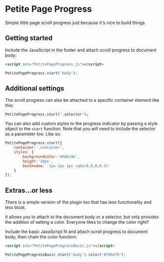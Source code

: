# Petite Page Progress

Simple little page scroll progress just because it's nice to build things.

## Getting started

Include the JavaScript in the footer and attach scroll progress to document body:

```html
<script src="PetitePageProgress.js"></script>
```
```js
PetitePageProgress.start('body');
```


## Additional settings

The scroll progress can also be attached to a specific container element like this:

`PetitePageProgress.start('.selector');`

You can also add custom styles to the progress indicator by passing a style object to the `start` function. 
Note that you will need to include the selector as a parameter too. Like so:

```js
PetitePageProgress.start({
	container:'.container',
	styles: {
		backgroundColor:'#566c9e',
		height:'10px',
		boxShadow: '1px 1px 1px rgba(0,0,0,0.3)'
	}
});
```

## Extras...or less

There is a simple version of the plugin too that has less functionality and less bloat.

It allows you to attach to the document body or a selector, but only provides the addition of setting a color. Everyone likes to change the color right?

Include the basic JavaScript fil and attach scroll progress to document body, then chain the color function:

```html
<script src="PetitePageProgressBasic.js"></script>
```
```js
PetitePageProgressBasic.start('body').color('#7d9e79');
```
